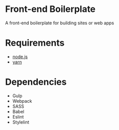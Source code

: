 # Front-end Boilerplate
A front-end boilerplate for building sites or web apps


# Requirements

 * [node.js](https://nodejs.org/)
 * [yarn](https://yarnpkg.com/lang/en/)
 
# Dependencies

* Gulp
* Webpack 
* SASS
* Babel
* Eslint
* Stylelint

